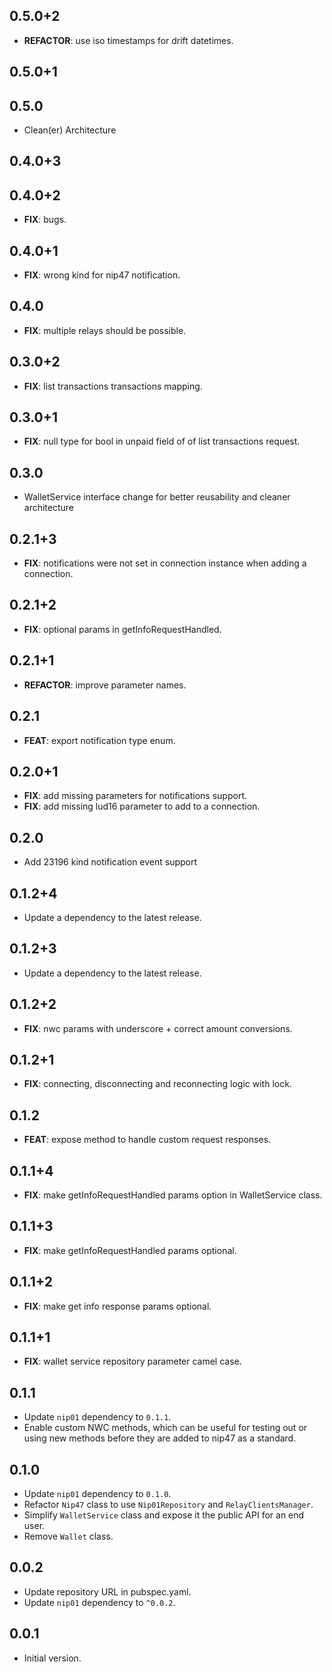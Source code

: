 ## 0.5.0+2

 - **REFACTOR**: use iso timestamps for drift datetimes.

## 0.5.0+1

## 0.5.0

 - Clean(er) Architecture

## 0.4.0+3

## 0.4.0+2

 - **FIX**: bugs.

## 0.4.0+1

 - **FIX**: wrong kind for nip47 notification.

## 0.4.0

 - **FIX**: multiple relays should be possible.

## 0.3.0+2

 - **FIX**: list transactions transactions mapping.

## 0.3.0+1

 - **FIX**: null type for bool in unpaid field of of list transactions request.

## 0.3.0

 - WalletService interface change for better reusability and cleaner architecture

## 0.2.1+3

 - **FIX**: notifications were not set in connection instance when adding a connection.

## 0.2.1+2

 - **FIX**: optional params in getInfoRequestHandled.

## 0.2.1+1

 - **REFACTOR**: improve parameter names.

## 0.2.1

 - **FEAT**: export notification type enum.

## 0.2.0+1

- **FIX**: add missing parameters for notifications support.
- **FIX**: add missing lud16 parameter to add to a connection.

## 0.2.0

- Add 23196 kind notification event support

## 0.1.2+4

- Update a dependency to the latest release.

## 0.1.2+3

- Update a dependency to the latest release.

## 0.1.2+2

- **FIX**: nwc params with underscore + correct amount conversions.

## 0.1.2+1

- **FIX**: connecting, disconnecting and reconnecting logic with lock.

## 0.1.2

- **FEAT**: expose method to handle custom request responses.

## 0.1.1+4

- **FIX**: make getInfoRequestHandled params option in WalletService class.

## 0.1.1+3

- **FIX**: make getInfoRequestHandled params optional.

## 0.1.1+2

- **FIX**: make get info response params optional.

## 0.1.1+1

- **FIX**: wallet service repository parameter camel case.

## 0.1.1

- Update `nip01` dependency to `0.1.1`.
- Enable custom NWC methods, which can be useful for testing out or using new methods before they are added to nip47 as a standard.

## 0.1.0

- Update `nip01` dependency to `0.1.0`.
- Refactor `Nip47` class to use `Nip01Repository` and `RelayClientsManager`.
- Simplify `WalletService` class and expose it the public API for an end user.
- Remove `Wallet` class.

## 0.0.2

- Update repository URL in pubspec.yaml.
- Update `nip01` dependency to `^0.0.2`.

## 0.0.1

- Initial version.
